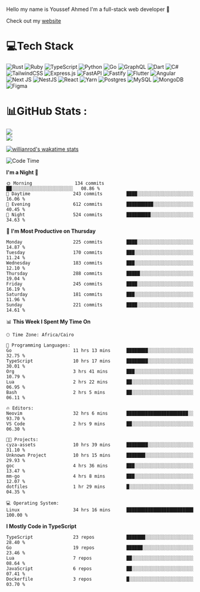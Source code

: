 Hello my name is Youssef Ahmed I'm a full-stack web developer 👋

Check out my [website](https://youssefahmed.vercel.app)
 
# 💻Tech Stack

![Rust](https://img.shields.io/badge/rust-%23000000.svg?style=for-the-badge&logo=rust&logoColor=white) ![Ruby](https://img.shields.io/badge/ruby-%23CC342D.svg?style=for-the-badge&logo=ruby&logoColor=white) ![TypeScript](https://img.shields.io/badge/typescript-%23007ACC.svg?style=for-the-badge&logo=typescript&logoColor=white) ![Python](https://img.shields.io/badge/python-3670A0?style=for-the-badge&logo=python&logoColor=ffdd54) ![Go](https://img.shields.io/badge/go-%2300ADD8.svg?style=for-the-badge&logo=go&logoColor=white) ![GraphQL](https://img.shields.io/badge/-GraphQL-E10098?style=for-the-badge&logo=graphql&logoColor=white) ![Dart](https://img.shields.io/badge/dart-%230175C2.svg?style=for-the-badge&logo=dart&logoColor=white) ![C#](https://img.shields.io/badge/c%23-%23239120.svg?style=for-the-badge&logo=c-sharp&logoColor=white) ![TailwindCSS](https://img.shields.io/badge/tailwindcss-%2338B2AC.svg?style=for-the-badge&logo=tailwind-css&logoColor=white) ![Express.js](https://img.shields.io/badge/express.js-%23404d59.svg?style=for-the-badge&logo=express&logoColor=%2361DAFB) ![FastAPI](https://img.shields.io/badge/FastAPI-005571?style=for-the-badge&logo=fastapi) ![Fastify](https://img.shields.io/badge/fastify-%23000000.svg?style=for-the-badge&logo=fastify&logoColor=white) ![Flutter](https://img.shields.io/badge/Flutter-%2302569B.svg?style=for-the-badge&logo=Flutter&logoColor=white) ![Angular](https://img.shields.io/badge/angular-%23DD0031.svg?style=for-the-badge&logo=angular&logoColor=white) ![Next JS](https://img.shields.io/badge/Next-black?style=for-the-badge&logo=next.js&logoColor=white) ![NestJS](https://img.shields.io/badge/nestjs-%23E0234E.svg?style=for-the-badge&logo=nestjs&logoColor=white) ![React](https://img.shields.io/badge/react-%2320232a.svg?style=for-the-badge&logo=react&logoColor=%2361DAFB) ![Yarn](https://img.shields.io/badge/yarn-%232C8EBB.svg?style=for-the-badge&logo=yarn&logoColor=white) ![Postgres](https://img.shields.io/badge/postgres-%23316192.svg?style=for-the-badge&logo=postgresql&logoColor=white) ![MySQL](https://img.shields.io/badge/mysql-%2300f.svg?style=for-the-badge&logo=mysql&logoColor=white) ![MongoDB](https://img.shields.io/badge/MongoDB-%234ea94b.svg?style=for-the-badge&logo=mongodb&logoColor=white)     ![Figma](https://img.shields.io/badge/figma-%23F24E1E.svg?style=for-the-badge&logo=figma&logoColor=white)

# 📊GitHub Stats :

![](https://github-readme-stats.vercel.app/api?username=joetifa2003&theme=tokyonight&hide_border=false&include_all_commits=false&count_private=false)<br/>
![](https://github-readme-streak-stats.herokuapp.com/?user=joetifa2003&theme=tokyonight&hide_border=false)<br/>

[![willianrod's wakatime stats](https://github-readme-stats.vercel.app/api/wakatime?username=joetifa2003&layout=compact)](https://github.com/anuraghazra/github-readme-stats)
<!--START_SECTION:waka-->
![Code Time](http://img.shields.io/badge/Code%20Time-2%2C468%20hrs%2045%20mins-blue)

**I'm a Night 🦉** 

```text
🌞 Morning                134 commits         ██░░░░░░░░░░░░░░░░░░░░░░░   08.86 % 
🌆 Daytime                243 commits         ████░░░░░░░░░░░░░░░░░░░░░   16.06 % 
🌃 Evening                612 commits         ██████████░░░░░░░░░░░░░░░   40.45 % 
🌙 Night                  524 commits         █████████░░░░░░░░░░░░░░░░   34.63 % 
```
📅 **I'm Most Productive on Thursday** 

```text
Monday                   225 commits         ████░░░░░░░░░░░░░░░░░░░░░   14.87 % 
Tuesday                  170 commits         ███░░░░░░░░░░░░░░░░░░░░░░   11.24 % 
Wednesday                183 commits         ███░░░░░░░░░░░░░░░░░░░░░░   12.10 % 
Thursday                 288 commits         █████░░░░░░░░░░░░░░░░░░░░   19.04 % 
Friday                   245 commits         ████░░░░░░░░░░░░░░░░░░░░░   16.19 % 
Saturday                 181 commits         ███░░░░░░░░░░░░░░░░░░░░░░   11.96 % 
Sunday                   221 commits         ████░░░░░░░░░░░░░░░░░░░░░   14.61 % 
```


📊 **This Week I Spent My Time On** 

```text
🕑︎ Time Zone: Africa/Cairo

💬 Programming Languages: 
Go                       11 hrs 13 mins      ████████░░░░░░░░░░░░░░░░░   32.75 % 
TypeScript               10 hrs 17 mins      ████████░░░░░░░░░░░░░░░░░   30.01 % 
Org                      3 hrs 41 mins       ███░░░░░░░░░░░░░░░░░░░░░░   10.79 % 
Lua                      2 hrs 22 mins       ██░░░░░░░░░░░░░░░░░░░░░░░   06.95 % 
Bash                     2 hrs 5 mins        ██░░░░░░░░░░░░░░░░░░░░░░░   06.11 % 

🔥 Editors: 
Neovim                   32 hrs 6 mins       ███████████████████████░░   93.70 % 
VS Code                  2 hrs 9 mins        ██░░░░░░░░░░░░░░░░░░░░░░░   06.30 % 

🐱‍💻 Projects: 
cyza-assets              10 hrs 39 mins      ████████░░░░░░░░░░░░░░░░░   31.10 % 
Unknown Project          10 hrs 15 mins      ███████░░░░░░░░░░░░░░░░░░   29.93 % 
goc                      4 hrs 36 mins       ███░░░░░░░░░░░░░░░░░░░░░░   13.47 % 
mm-go                    4 hrs 8 mins        ███░░░░░░░░░░░░░░░░░░░░░░   12.07 % 
dotfiles                 1 hr 29 mins        █░░░░░░░░░░░░░░░░░░░░░░░░   04.35 % 

💻 Operating System: 
Linux                    34 hrs 16 mins      █████████████████████████   100.00 % 
```

**I Mostly Code in TypeScript** 

```text
TypeScript               23 repos            ███████░░░░░░░░░░░░░░░░░░   28.40 % 
Go                       19 repos            ██████░░░░░░░░░░░░░░░░░░░   23.46 % 
Lua                      7 repos             ██░░░░░░░░░░░░░░░░░░░░░░░   08.64 % 
JavaScript               6 repos             ██░░░░░░░░░░░░░░░░░░░░░░░   07.41 % 
Dockerfile               3 repos             █░░░░░░░░░░░░░░░░░░░░░░░░   03.70 % 
```




<!--END_SECTION:waka-->
